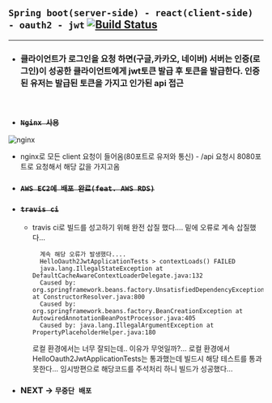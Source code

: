 ## ```Spring boot(server-side) - react(client-side) - oauth2 - jwt``` [![Build Status](https://app.travis-ci.com/beomsun1234/springboot-react-oauth2-jwt.svg?branch=main)](https://app.travis-ci.com/beomsun1234/springboot-react-oauth2-jwt)

-----

- ### 클라이언트가 로그인을 요청 하면(구글,카카오, 네이버) 서버는 인증(로그인)이 성공한 클라이언트에게 jwt토큰 발급 후 토큰을 발급한다. 인증된 유저는 발급된 토큰을 가지고 인가된 api 접근
<br>


- ### ~~```Nginx 사용```~~



![nginx](https://user-images.githubusercontent.com/68090443/133868869-7a9a9a8d-61ff-45a3-b9eb-2ce4be40c458.PNG)


  - nginx로 모든 client 요청이 들어옴(80포트로 유저와 통신) - /api 요청시 8080포트로 요청해서 해당 값을 가지고옴 




- ### ~~```AWS EC2에 배포 완료(feat. AWS RDS)```~~

- ### ~~```travis ci```~~ 

    - travis ci로 빌드를 성고하기 위해 완전 삽질 했다.... 밑에 오류로 계속 삽질했다...

            계속 해당 오류가 발생했다....
            HelloOauth2JwtApplicationTests > contextLoads() FAILED
            java.lang.IllegalStateException at DefaultCacheAwareContextLoaderDelegate.java:132
            Caused by: org.springframework.beans.factory.UnsatisfiedDependencyException at ConstructorResolver.java:800
            Caused by: org.springframework.beans.factory.BeanCreationException at AutowiredAnnotationBeanPostProcessor.java:405
            Caused by: java.lang.IllegalArgumentException at PropertyPlaceholderHelper.java:180


        로컬 환경에서는 너무 잘되는데.. 이유가 무엇일까?... 로컬 환경에서 HelloOauth2JwtApplicationTests는 통과했는데 빌드시 해당 테스트를 통과 못한다... 임시방편으로 해당코드를 주석처리 하니 빌드가 성공했다...
            
        

- ### NEXT -> ```무중단 배포``` 


